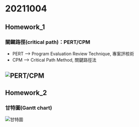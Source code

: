 # 20211004
## Homework_1 
### **關鍵路徑(critical path)：PERT/CPM**

* PERT --> Program Evaluation Review Technique, 專案評核術  
* CPM --> Critical Path Method, 關鍵路徑法

![PERT/CPM](https://docs.google.com/drawings/d/e/2PACX-1vQAKcxtkg8seJ0h0fQV3XVmrdLjE9IV-3pQYCWLPJuID7rJqsM_qdjUhTfog16MS99f-NoDBvQhp5yg/pub?w=1491&h=685)
---
## Homework_2
### 甘特圖(Gantt chart)
![甘特圖](https://docs.google.com/spreadsheets/d/e/2PACX-1vS18C2_Lg1L-TJmqjgRzO0ildOIBqlayuzBHnLji9QwJXifJYem66-zbLTJyt08vjRSsjsSzVJAA4uH/pubchart?oid=638862379&format=image)

